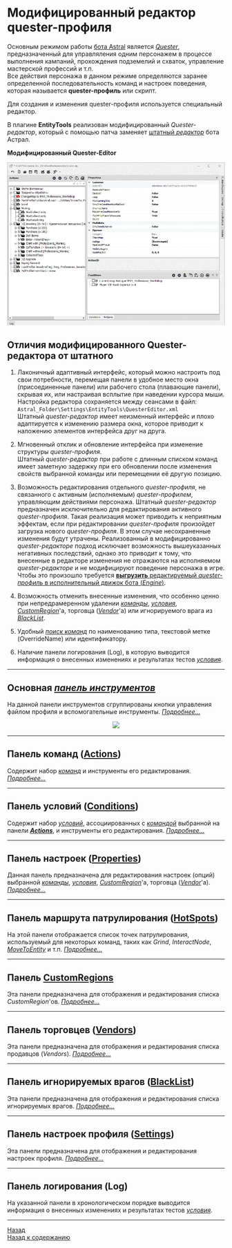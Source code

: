 # **Модифицированный редактор quester-профиля**

Основным режимом работы [бота Astral](https://www.neverwinter-bot.com/forums/index.php) является [*Quester*](https://www.neverwinter-bot.com/forums/viewtopic.php?f=150&t=7892), предназначенный для управляления одним персонажем в процессе выполнения кампаний, прохождения подземелий и схваток, управление мастерской профессий и т.п.  
Все действия персонажа в данном режиме определяются заранее определенной последовательность команд и настроек поведения, которая называется **quester-профиль** или скрипт.  

Для создания и изменения quester-профиля используется специальный редактор.  

В плагине **EntityTools** реализован модифицированный *Quester-редактор*, который с помощью патча заменяет [штатный *редактор*](https://www.neverwinter-bot.com/forums/viewtopic.php?p=43901#p43901) бота Астрал.

<!-- <table width="100%">
   <tbody>
      <tr>
         <th width="50%" align="center">Штатный редактор</th><th width="50%" align="center">Модифицированный редактор</th>
      </tr>
      <tr>
         <td><img src="img/Editor.png"/></td><td><img src="img/EditorExt.gif"/></td>
      </tr>
   </tbody>
</table> -->
<!--|Штатный UCC-редактор|Модифицированный UCC-редактор|
|:------------:|:------------:|
|![UccEditor](img/Editor.png)|![UccEditorExt](img/EditorExt.gif)|-->

<!-- **Штатный Quester-Editor**  
<p align="center"><img src="img/Editor.png"></p>  -->

**Модифицированный Quester-Editor**  
<p align="center"><img src="img/EditorExt.gif"></p>

## **Отличия модифицированного Quester-редактора от штатного**

1) Лаконичный адаптивный интерфейс, который можно настроить под свои потребности, перемещая панели в удобное место окна (присоединенные панели) или рабочего стола (плавающие панели), скрывая их, или настраивая всплытие при наведении курсора мыши. Настройка редактора сохраняется между сеансами в файл:  
   ```Astral_Folder\Settings\EntityTools\QuesterEditor.xml```  
   Штатный *quester-редактор* имеет неизменный интерфейс и плохо адаптируется к изменению размера окна, которое приводит к наложению элементов интерфейса друг на друга.

2) Мгновенный отклик и обновление интерфейса при изменение структуры *quester-профиля*.  
   Штатный *quester-редактор* при работе с длинным списком команд имеет заметную задержку при его обновлении после изменения свойств выбранной команды или перемещении её другую позицию.

3) Возможность редактирования отдельного *quester-профиля*, не связанного с активным (исполняемым) *quester-профилем*, управляющим действиями персонажа.
   Штатный *quester-редактор* предназначен исключительно для редактирования активного *quester-профиля*. Такая реализация может приводить к неприятным эффектам, если при редактировании *quester-профиля* произойдет загрузка нового *quester-профиля*. В этом случае несохраненные изменения будут утрачены.
   Реализованный в модифицированно *quester-редакторе* подход исключает возможность вышеуказанных негативных последствий, однако это приводит к тому, что внесенные в редакторе изменения не отражаются на исполняемом *quester-редакторе* и не модифицируют поведение персонажа в игре. Чтобы это произошло требуется [**выгрузить** редактируемый *quester-профиль* в исполнительный движок бота (*Engine*)](ProfileToolsPanel-RU.md#ref-UploadProfile).

4) Возможность отменить внесенные изменения, что особенно ценно при непредрамеренном удалении [*команды*](../EntityTools-QuesterExtensions-RU.md#ref-Actions), [*условия*](../EntityTools-QuesterExtensions-RU.md#ref-Condition), [*CustomRegion*](CustomRegionsPanel-RU.md)'а, торговца ([*Vendor*](VendorsPanel-RU.md)'a) или игнорируемого врага из [*BlackList*](BlackListPanel-RU.md).

5) Удобный [*поиск команд*](ActionsPanel-RU.md#ref-SearchActions) по наименованию типа, текстовой метке (OverrideName) или идентификатору.

6) Наличие панели логирования (Log), в которую выводится информация о внесенных изменениях и результатах тестов [*условия*](../EntityTools-QuesterExtensions-RU.md#ref-Condition).

---

## <a name="ref-ProfileToolsPanel"></a>**Основная [*панель инструментов*](ProfileToolsPanel-RU.md)**

На данной панели инструментов сгруппированы кнопки управления файлом профиля и вспомогательные инструменты. [*Подробнее...*](ProfileToolsPanel-RU.md)
<p align="center"><img src="img/ProfilePanelButton.png"></p>  

---

## <a name="ref-ActionsPanel"></a>**Панель команд ([Actions](ActionsPanel-RU.md))**

Cодержит набор [*команд*](../EntityTools-QuesterExtensions-RU.md#ref-Actions) и инструменты его редактирования. [*Подробнее...*](ActionsPanel-RU.md)  

---

## <a name="ref-ConditionsPanels"></a>**Панель условий ([Conditions](ConditionsPanel-RU.md))**

Cодержит набор [*условий*](../EntityTools-QuesterExtensions-RU.md#ref-Condition), ассоциированных с [*командой*](../EntityTools-QuesterExtensions-RU.md#ref-Actions) выбранной на панели [***Actions***](ActionsPanel-RU.md), и инструменты его редактирования. [*Подробнее...*](ConditionsPanel-RU.md)  

---

## <a name="ref-PropertiesPanel"></a>**Панель настроек ([Properties](PropertiesPanel-RU.md))**

Данная панель предназначена для редактирования настроек (опций) выбранной [*команды*](../EntityTools-QuesterExtensions-RU.md#ref-Actions), [*условия*](../EntityTools-QuesterExtensions-RU.md#ref-Conditions), [*CustomRegion*](CustomRegionsPanel-RU.md)'а, торговца ([*Vendor*](VendorsPanel-RU.md)'a). [*Подробнее...*](PropertiesPanel-RU.md)  

---

## <a name="ref-HotSpots"></a>**Панель маршрута патрулирования ([HotSpots](HotSpostPanel-RU.md))**

На этой панели отображается список точек патрулирования, используемый для некоторых команд, таких как *Grind*, *InteractNode*, [*MoveToEntity*](../Actions/MoveToEntity-EN.md) и т.п. [*Подробнее...*](HotSpostPanel-RU.md)  

---

## <a name="ref-CustomRegions"></a>**Панель [CustomRegions](CustomRegionsPanel-RU.md)**

Эта панели предназначена для отображения и редактирования списка *CustomRegion*'ов. [*Подробнее...*](CustomRegionsPanel-RU.md)  

---

## <a name="ref-Vendors"></a>**Панель торговцев ([Vendors](VendorsPanel-RU.md))**

Эта панели предназначена для отображения и редактирования списка продавцов (*Vendors*). [*Подробнее...*](VendorsPanel-RU.md)  

---

## <a name="ref-BlackList"></a>**Панель игнорируемых врагов ([BlackList](BlackListPanel-RU.md))**

Эта панели предназначена для отображения и редактирования списка игнорируемых врагов. [*Подробнее...*](BlackListPanel-RU.md)  

---

## <a name="ref-Settings"></a>**Панель настроек профиля ([Settings](SettingsPanel-RU.md))**

Эта панели предназначена для отображения и редактирования настроек профиля. [*Подробнее...*](SettingsPanel-RU.md) 

---

## <a name="ref-LogPanel"></a>**Панель логирования (Log)**

На указанной панели в хронологическом порядке выводится информация о внесенных изменениях и результатах тестов [*условия*](../EntityTools-QuesterExtensions-RU.md#ref-Condition).

---

<a href="javascript:history.back()">Назад</a>  
[Назад к содержанию](../../index.md)

